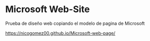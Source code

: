 # Microsoft Web-Site
Prueba de diseño web copiando el modelo de pagina de Microsoft 

https://nicogomez00.github.io/Microsoft-web-page/
